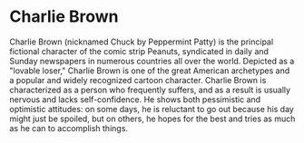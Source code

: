 # Charlie Brown

Charlie Brown (nicknamed Chuck by Peppermint Patty) is the principal fictional character of the comic strip Peanuts, syndicated in daily and Sunday newspapers in numerous countries all over the world. Depicted as a "lovable loser," Charlie Brown is one of the great American archetypes and a popular and widely recognized cartoon character. Charlie Brown is characterized as a person who frequently suffers, and as a result is usually nervous and lacks self-confidence. He shows both pessimistic and optimistic attitudes: on some days, he is reluctant to go out because his day might just be spoiled, but on others, he hopes for the best and tries as much as he can to accomplish things. 